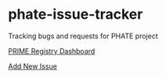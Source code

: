 # phate-issue-tracker
Tracking bugs and requests for PHATE project

<a href="https://registry.theabfm.org/Dashboard/Default.aspx">PRIME Registry Dashboard</a>

<a href="https://github.com/careshub/phate-issue-tracker/issues">Add New Issue</a>
